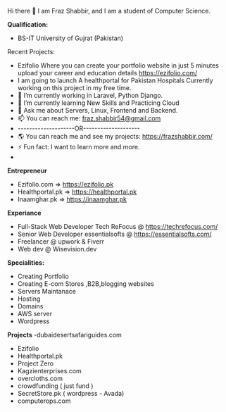 Hi there 👋 I am Fraz Shabbir, and I am a student of Computer Science.

**Qualification:**
- BS-IT University of Gujrat (Pakistan) 


Recent Projects:
- Ezifolio Where you can create your portfolio website in just 5 minutes upload your career and education  details https://ezifolio.com/
- I am going to launch A healthportal for Pakistan Hospitals Currently working on this project in my free time.
- 🔭 I’m currently working in Laravel, Python Django.
- 🌱 I’m currently learning New Skills and Practicing Cloud
- 💬 Ask me about Servers, Linux, Frontend and Backend.
- 📫 You can reach me: fraz.shabbir54@gmail.com
- --------------------OR--------------------
- 🌎  You can reach me and see my projects: https://frazshabbir.com/
- ⚡ Fun fact: I want to learn more and more.
- 
**Entrepreneur**
- Ezifolio.com => https://ezifolio.pk
- Healthportal.pk => https://healthportal.pk
- Inaamghar.pk => https://inaamghar.pk

**Experiance**
- Full-Stack Web Developer Tech ReFocus @ https://techrefocus.com/
- Senior Web Developer essentialsofts @ https://essentialsofts.com/
- Freelancer @ upwork & Fiverr
- Web dev @ Wisevision.dev

**Specialities:**
 - Creating Portfolio
 - Creating E-com Stores ,B2B,blogging websites
 - Servers Maintanace
 - Hosting
 - Domains
 - AWS server
 - Wordpress
 
 **Projects**
 -dubaidesertsafariguides.com
 - Ezifolio
 - Healthportal.pk
 - Project Zero
 - Kagzienterprises.com
 - overcloths.com
 - crowdfunding  ( just fund )
 - SecretStore.pk ( wordpress - Avada)
 - computerops.com
 

